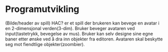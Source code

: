 # Programutvikling
(Bilde/header av spill) 
HAC? er et spill der brukeren kan bevege en avatar i en 2-dimensjonal verden(3-dim). Bruker beveger avataren ved input(tastetrykk, bevegelse av mus). Bruker kan selv designe sine egne baner etter ønske ved å dra inn objekter fra editoren. Avataren skal beskytte seg mot fiendtlige objekter(zoombier). 
